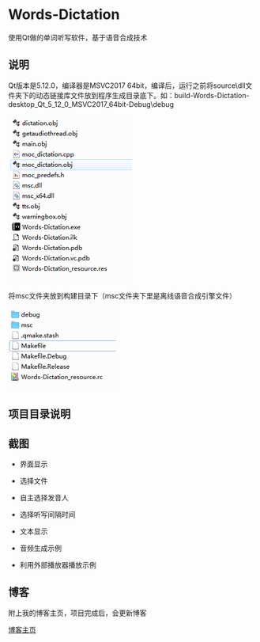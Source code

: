 # Words-Dictation
使用Qt做的单词听写软件，基于语音合成技术

## 说明
Qt版本是5.12.0，编译器是MSVC2017 64bit，编译后，运行之前将source\dll文件夹下的动态链接库文件放到程序生成目录底下。如：build-Words-Dictation-desktop_Qt_5_12_0_MSVC2017_64bit-Debug\debug

![note1](screenshots/note1.png)

将msc文件夹放到构建目录下（msc文件夹下里是离线语音合成引擎文件）

![note2](screenshots/note2.png)

## 项目目录说明


## 截图

* 界面显示

* 选择文件

* 自主选择发音人

* 选择听写间隔时间

* 文本显示

* 音频生成示例

* 利用外部播放器播放示例

## 博客

附上我的博客主页，项目完成后，会更新博客

[博客主页](https://blog.csdn.net/qq_37224534)